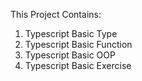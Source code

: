 This Project Contains: 
1. Typescript Basic Type
2. Typescript Basic Function
3. Typescript Basic OOP
4. Typescript Basic Exercise